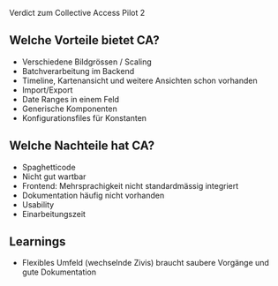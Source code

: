 Verdict zum Collective Access Pilot 2

## Welche Vorteile bietet CA?
- Verschiedene Bildgrössen / Scaling
- Batchverarbeitung im Backend
- Timeline, Kartenansicht und weitere Ansichten schon vorhanden
- Import/Export
- Date Ranges in einem Feld
- Generische Komponenten
- Konfigurationsfiles für Konstanten

## Welche Nachteile hat CA?
- Spaghetticode
- Nicht gut wartbar
- Frontend: Mehrsprachigkeit nicht standardmässig integriert
- Dokumentation häufig nicht vorhanden
- Usability
- Einarbeitungszeit

## Learnings
- Flexibles Umfeld (wechselnde Zivis) braucht saubere Vorgänge und gute Dokumentation
